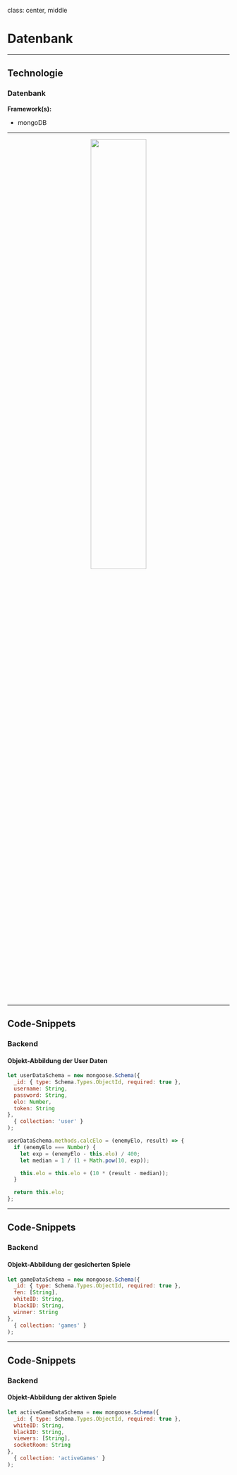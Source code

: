 class: center, middle
# Datenbank

---

## Technologie
### Datenbank

__Framework(s):__
- mongoDB 

---

<center><img src="images/deepGreen_ER_diag.png" width="50%" /></center>

---

## Code-Snippets
### Backend
#### Objekt-Abbildung der User Daten

```javascript
let userDataSchema = new mongoose.Schema({
  _id: { type: Schema.Types.ObjectId, required: true },
  username: String,
  password: String,
  elo: Number,
  token: String
},
  { collection: 'user' }
);

userDataSchema.methods.calcElo = (enemyElo, result) => {
  if (enemyElo === Number) {
    let exp = (enemyElo - this.elo) / 400;
    let median = 1 / (1 + Math.pow(10, exp));

    this.elo = this.elo + (10 * (result - median));
  }

  return this.elo;
};
```

---

## Code-Snippets
### Backend
#### Objekt-Abbildung der gesicherten Spiele

```javascript
let gameDataSchema = new mongoose.Schema({
  _id: { type: Schema.Types.ObjectId, required: true },
  fen: [String],
  whiteID: String,
  blackID: String,
  winner: String
},
  { collection: 'games' }
);
```

---

## Code-Snippets
### Backend
#### Objekt-Abbildung der aktiven Spiele

```javascript
let activeGameDataSchema = new mongoose.Schema({
  _id: { type: Schema.Types.ObjectId, required: true },
  whiteID: String,
  blackID: String,
  viewers: [String],
  socketRoom: String
},
  { collection: 'activeGames' }
);
```